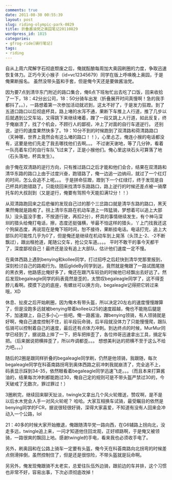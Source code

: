 ```yaml
---
comments: true
date: 2011-08-30 00:55:39
layout: post
slug: riding-olympic-park-0829
title: 折叠酱油党之奥园笔记20110829
wordpress_id: 1815
categories:
- gfrog-ride[骑行笔记]
tags:
- riding
---
```


自从上周六爬解字石彻底颓废之后，俺就酝酿每周加大奥园刷圈的力度，争取迅速恢复体力。正巧今天小猴子（id=vc12345679）同学在版上呼唤晚上奥园，于是俺果断报名。
虽然没带头盔和手套，但是俺今天还是要做酱油党。

因为要7点到清华东门附近的路口集合，俺6点下班匆忙出去吃了口饭，回来收拾了一下，18：42分出公司，18：50分骑车出发（折叠展开时间真慢啊！急的我手都抖了。。），一路想着第一次参加活动就迟到，这太不好了，于是发力狂蹬。到了五道口路口以后彻底杯具，路上堵的水泻不通，果断下车推上人行道，推了几步以后就遇到公交车站，又得跳下来继续堵着，蹭了一段又跳上人行道，如此反复，终于俺崩溃了，找了个机会，不顾行人的鄙视，冲上了对面的自行车道逆行。
还别说，逆行的速度果然快多了。19：10分不到的时候跑到了双清路和荷清路路口（天神哪，世界上竟然会有这么堵的路口！！），心里忐忑，俺连小猴的电话都没有，这要是他们先走了我去哪找他们去啊。。。 不过谢天谢地，等了几分钟，看着一队亮着车灯的自行车队飞过来了，正是小猴他们。俺心里这块石头可算落了地（石头落地，杯具发生）。

由于俺在双清路的逆行方向，只有推过路口之后才能和他们会合，结果在双清路和清华东路的路口上由于过度兴奋，跑错路了，俺一边追一边纳闷，就过了一个红灯的时间，怎么会追不上呢。。。 于是拼命狂蹬，蹬到下一个红绿灯，终于发现是自己杯具的跑错路了。只能绕回来找清华东路路口，路上逆行的时候还差点被一骑摩托车的大叔刮到（又是逆行，俺要有驾照今天能扣满12分！！）

从双清路跑回来之后悲催的发现自己过的那个三岔路口就是清华东路的路口，黑天果然俺就是路痴了。拐上清华东路在机动车道上一阵猛骑，梦想着可以追上大部队）没头盔没手套，不按道行驶，再扣2分），杯具的事情继续发生，有个神马深圳的猎头给俺打电话，擦，态度还挺强横，爷最不怕这样的猎头，丫上门找我还这个狗屎态度，再说现在是俺下班时间，恕不接待，果断挂电话。电话打完，追上大部队的可能性几乎为0了，但是俺还是继续在机动车到上晃荡（头顶上-2、-2不断飘过），跟出租抢道，尾随公交车，抢公交车道。。。。 平时不敢干的事今天都干了，深度鄙视自己！最终还是没有追上大部队，估计他们速度一定不慢。

在奥体西路上遇到benying和kollee同学，打过招呼之后赶快到清华党那里报到，深刻检讨自己的路痴行为。随后glideBy同学到达，竟然就是俺跟了一路试图尾随的黑衣男，他路感比俺好多了，俺还在跟汽车较劲的时候他已经飘出去好远了。然后发现begaleagle同学的码表竟然是歪的，太赞叹begaleagle同学了，这不得歪脖儿看啊。摸摸下边的底座，有螺丝可以换方向，begaleagle记得把它转过来哦，XD

休息、扯皮之后开始刷圈，因为俺木有带头盔，所以决定20左右的速度慢慢蹭算了，但是没跑多远就被benying带着kollee以25的速度超越，俺也不能拖后腿是不，加速跟上，自己多小心一些吧。俺一路酱油，蹭benying领骑，有人领骑就是好啊，俺自己速度控制不住，前半段玩命骑，后半段就没体力了只能慢慢爬，跟队伍骑可以控制着自己的速度，最后还有点体力冲刺。到达终点的时候，MurMur同学已经到了，据说路上摔了一下，把车把摔歪了，各位帅哥迅速拿出工具，搞定车把。（后来据说把横摔歪了，所以咋调都歪。。。 想想美利达的把横不至于这么不给力吧。。。）

随后的2圈是跟同样折叠的begaleagle同学刷，仍然是他领骑，我跟随，每次begaleagle同学在科荟南路拐弯到奥体西路之前冲刺我就崩溃了，完全追不上，码表显示踩到34-35，依然眼看着begaleagle同学迅速飞走。。。（而且本来打算酱油的，结果每次冲刺都能跑过30，俺自己定的规则可是不带头盔严禁过30的，今天破戒了无数次，罪过罪过！）

3圈刷完，继续回来聊天扯淡，twingle又拿出几个风火轮赠送，赞叹啊，是不是以后水木党会人手一对风火轮呢？ 哈哈。大家互相换车试骑，最受瞩目的依然是benying同学的FCR，据说很轻很好骑，深得大家喜爱，不知道有没有人回来会冲动入一个公路，lol

21：40多的时候大家开始撤退，俺跟随清华党一路向西，在G6辅路上拐向北，没走多远，twingle追上来，一问才知道他住回龙观，正好顺路啊，于是俺又被领骑，一路很爽的飘回上地。感谢twingle的手电，看来我也必须收手电了。

另外，刷奥园和在公路上骑车一定要有头盔，俺今天在科荟南路向北拐弯的时候差点侧滑摔倒，虽然控制住了，但是还是很惊险，不带头盔就是玩命啊。

另另外，俺发现俺跟骑不太老实，总爱往队伍外边骑，跟前边的车并排，这个习惯也非常不好，容易出事，下次必须彻底改掉！

